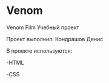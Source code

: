 # Venom
Venom Film
Учебный проект

Проект выполнил: Кондрашов Денис

В проекте используются:

-HTML

-CSS
